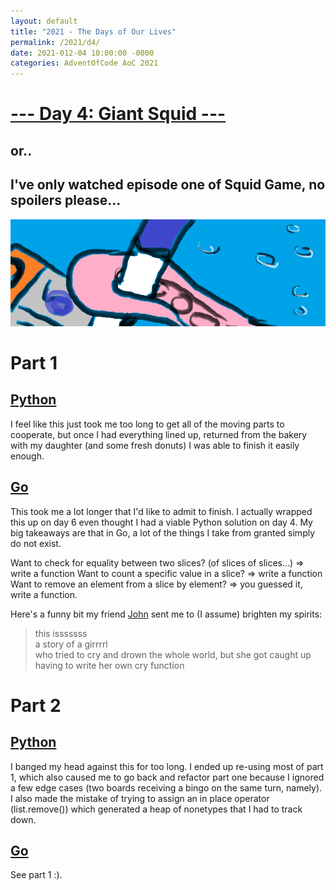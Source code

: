 ```yaml
---
layout: default
title: "2021 - The Days of Our Lives"
permalink: /2021/d4/
date: 2021-012-04 10:00:00 -0000
categories: AdventOfCode AoC 2021
---
```

# [--- Day 4: Giant Squid ---](https://adventofcode.com/2021/day/4)
## or..
## I've only watched episode one of Squid Game, no spoilers please...
![one art please](/docs/assets/img/bingo.png)
# Part 1

## [Python](https://github.com/aaronlael/AoC-2021/blob/master/AoC_2021_D4P1.py)

I feel like this just took me too long to get all of the moving parts to cooperate, but once I had
everything lined up, returned from the bakery with my daughter (and some fresh donuts) I was able to
finish it easily enough.

## [Go](https://github.com/aaronlael/AoC-2021-Go/blob/master/aoc_2021_d4.go)

This took me a lot longer that I'd like to admit to finish.  I actually wrapped this up on day 6 even thought I had a viable Python solution on day 4.  My big takeaways are that in Go, a lot of the things I take from granted simply do not exist.

Want to check for equality between two slices? (of slices of slices...) => write a function
Want to count a specific value in a slice? => write a function
Want to remove an element from a slice by element? => you guessed it, write a function.

Here's a funny bit my friend [John](https://github.com/Nhawdge) sent me to (I assume) brighten my spirits:


> this isssssss<br>
a story of a girrrrl<br>
who tried to cry and drown the whole world, but she got caught up having to write her own cry function

# Part 2

## [Python](https://github.com/aaronlael/AoC-2021/blob/master/AoC_2021_D4P2.py)

I banged my head against this for too long.  I ended up re-using most of part 1, which also caused me to go back and refactor part one because I ignored a few edge cases (two boards receiving a bingo on the same turn, namely).  I also made the mistake of trying to assign an in place operator (list.remove()) which generated a heap of nonetypes that I had to track down.

## [Go](https://github.com/aaronlael/AoC-2021-Go/blob/master/aoc_2021_d4.go)

See part 1 :).
